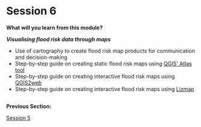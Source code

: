 # Session 6

**What will you learn from this module?**

  ***Visualising flood risk data through maps***
 - Use of cartography to create flood risk map products for communication and decision-making
 - Step-by-step guide on creating static flood risk maps using [QGIS' Atlas tool](https://www.qgistutorials.com/en/docs/3/automating_map_creation.html)
 - Step-by-step guide on creating interactive flood risk maps using [QGIS2web](https://www.qgistutorials.com/en/docs/3/web_mapping_with_qgis2web.html)
 - Step-by-step guide on creating interactive flood risk maps using [Lizmap](https://www.lizmap.com/en/)
   



##
**Previous Section:**&nbsp;&nbsp;&nbsp;&nbsp;&nbsp;&nbsp;&nbsp; &nbsp; 

<a href="Session5.md" title="Session 5">Session 5</a> &nbsp; &nbsp; &nbsp; &nbsp; &nbsp; &nbsp; &nbsp; &nbsp; &nbsp; &nbsp; &nbsp;
